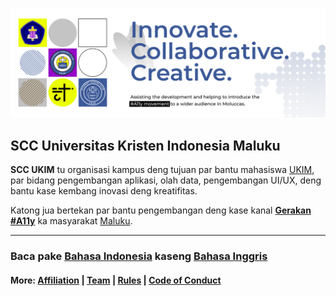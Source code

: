![Student Coding Club](https://github.com/scc-ukim/.github/blob/main/profile/src/readme-info-banner.png?raw=true)

## SCC Universitas Kristen Indonesia Maluku

**SCC UKIM** tu organisasi kampus deng tujuan par bantu mahasiswa [UKIM](https://ukim.ac.id), par bidang pengembangan aplikasi, olah data, pengembangan UI/UX, deng bantu kase kembang inovasi deng kreatifitas.

Katong jua bertekan par bantu pengembangan deng kase kanal **[Gerakan #A11y](https://www.a11yproject.com/)** ka masyarakat [Maluku](https://id.wikipedia.org/wiki/Maluku).

----

### **Baca pake** [Bahasa Indonesia](https://github.com/scc-ukim/.github/blob/main/profile/id/README.md) kaseng [Bahasa Inggris](https://github.com/scc-ukim/.github/blob/main/profile/README.md)

#### More: [Affiliation](https://github.com/scc-ukim/.github/blob/main/profile/AFFILIATION.md) | [Team](https://github.com/scc-ukim/.github/blob/main/profile/TEAM.md) | [Rules](https://github.com/scc-ukim/.github/blob/main/profile/RULES.md) | [Code of Conduct](https://github.com/scc-ukim/.github/blob/main/profile/id/CODE_OF_CONDUCT.md)
